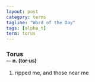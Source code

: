 ```yaml
---
layout: post
category: terms
tagline: "Word of the Day"
tags: [alpha_t]
term: torus
---
```


<h3>Torus<br/> <small>&mdash; n. (tor<span>&middot;</span>us)</small></h3>
<p><ol>
<li>ripped me, and those near me</li>
</ol></p>
